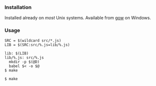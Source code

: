 ### Installation

Installed already on *most* Unix systems. Available from
[gow](https://github.com/bmatzelle/gow) on Windows.

### Usage

```make
SRC = $(wildcard src/*.js)
LIB = $(SRC:src/%.js=lib/%.js)

lib: $(LIB)
lib/%.js: src/%.js
  mkdir -p $(@D)
  babel $< -o $@
$ make
```

```sh
$ make
```
